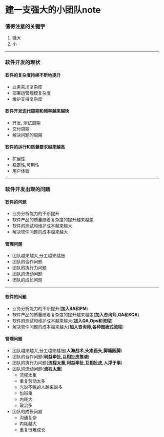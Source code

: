 建一支强大的小团队note
====

### 值得注意的关键字
1. 强大
2. 小

---

### 软件开发的现状

#### 软件的复杂度持续不断地提升
- 业务需求复杂度
- 部署运营规模复杂度
- 维护支持复杂度

#### 软件开发迭代周期和频率越来越快
- 开发, 测试周期
- 交付周期
- 解决问题的周期

#### 软件的运行和质量要求越来越高
- 扩展性
- 稳定性,可用性
- 用户体验

---

### 软件开发出现的问题

#### 软件的问题
- 业务分析能力的不断提升
- 软件产品的质量随着复杂度的提升越来越差
- 软件的测试和维护成本越来越大
- 解决软件问题的成本越来越大

#### 管理问题
- 团队越来越大,分工越来越细
- 团队的合作问题
- 团队的执行力问题
- 团队的流动问题
- 团队的成长问题

----



#### 软件的问题
- 业务分析能力的不断提升(**加入BA和PM**)
- 软件产品的质量随着复杂度的提升越来越差(**加入咨询师,QA和SQA**)
- 软件的测试和维护成本越来越大(**加入QA,Ops和流程**)
- 解决软件问题的成本越来越大(**加入咨询师,各种图表式流程**)

#### 管理问题
- 团队越来越大,分工越来越细(**人海战术,头疼医头,脚痛医脚**)
- 团队的合作问题(**利益牵扯,互相扯皮推诿**)
- 团队的执行力问题(**流程太重,利益牵扯,互相扯皮,人浮于事**)
- 团队的流动问题(**流程太重**)
  - 流程太重
  - 重复劳动太多
  - 光说不练的人越来越多
  - 加班重
  - 内耗大
  - 政治多
- 团队的成长问题
  - 沟通复杂
  - 内耗越大
  - 重复很难成长
